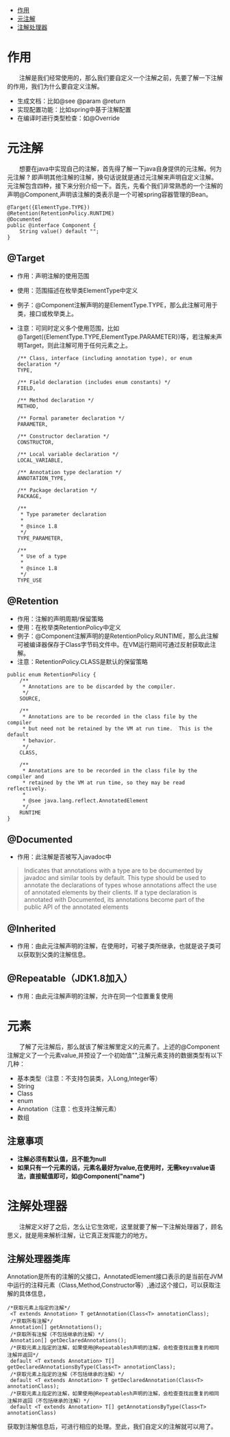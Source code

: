 - [作用](https://github.com/zzchong/java/blob/master/%E6%B3%A8%E8%A7%A3.md#%E4%BD%9C%E7%94%A8 "作用")
- [元注解](https://github.com/zzchong/java/blob/master/%E6%B3%A8%E8%A7%A3.md#%E4%BD%9C%E7%94%A8 "元注解")
- [注解处理器](https://github.com/zzchong/java/blob/master/%E6%B3%A8%E8%A7%A3.md#%E4%BD%9C%E7%94%A8 "注解处理器")

# 作用
　　注解是我们经常使用的，那么我们要自定义一个注解之前，先要了解一下注解的作用，我们为什么要自定义注解。
- 生成文档：比如@see @param @return
- 实现配置功能：比如spring中基于注解配置
- 在编译时进行类型检查：如@Override 
# 元注解

　　想要在java中实现自己的注解，首先得了解一下java自身提供的元注解。何为元注解 ? 即声明其他注解的注解，换句话说就是通过元注解来声明自定义注解。元注解包含四种，接下来分别介绍一下。首先，先看个我们非常熟悉的一个注解的声明@Component,声明该注解的类表示是一个可被spring容器管理的Bean。
  
``` 
@Target({ElementType.TYPE})
@Retention(RetentionPolicy.RUNTIME)
@Documented
public @interface Component {
    String value() default "";
}

```

## @Target 
- 作用：声明注解的使用范围
- 使用：范围描述在枚举类ElementType中定义
- 例子：@Component注解声明的是ElementType.TYPE，那么此注解可用于类，接口或枚举类上。
- 注意：可同时定义多个使用范围，比如@Target({ElementType.TYPE,ElementType.PARAMETER})等，若注解未声明Target，则此注解可用于任何元素之上。
	
	```
    /** Class, interface (including annotation type), or enum declaration */
    TYPE,

    /** Field declaration (includes enum constants) */
    FIELD,

    /** Method declaration */
    METHOD,

    /** Formal parameter declaration */
    PARAMETER,

    /** Constructor declaration */
    CONSTRUCTOR,

    /** Local variable declaration */
    LOCAL_VARIABLE,

    /** Annotation type declaration */
    ANNOTATION_TYPE,

    /** Package declaration */
    PACKAGE,

    /**
     * Type parameter declaration
     *
     * @since 1.8
     */
    TYPE_PARAMETER,

    /**
     * Use of a type
     *
     * @since 1.8
     */
    TYPE_USE

	```
## @Retention
- 作用：注解的声明周期/保留策略
- 使用：在枚举类RetentionPolicy中定义
- 例子：@Component注解声明的是RetentionPolicy.RUNTIME，那么此注解可被编译器保存于Class字节码文件中。在VM运行期间可通过反射获取此注解。
- 注意：RetentionPolicy.CLASS是默认的保留策略
```
public enum RetentionPolicy {
    /**
     * Annotations are to be discarded by the compiler.
     */
    SOURCE,

    /**
     * Annotations are to be recorded in the class file by the compiler
     * but need not be retained by the VM at run time.  This is the default
     * behavior.
     */
    CLASS,

    /**
     * Annotations are to be recorded in the class file by the compiler and
     * retained by the VM at run time, so they may be read reflectively.
     *
     * @see java.lang.reflect.AnnotatedElement
     */
    RUNTIME
}
```
## @Documented
- 作用：此注解是否被写入javadoc中
>Indicates that annotations with a type are to be documented by javadoc
 and similar tools by default.  This type should be used to annotate the
 declarations of types whose annotations affect the use of annotated
 elements by their clients.  If a type declaration is annotated with
 Documented, its annotations become part of the public API
 of the annotated elements
## @Inherited
- 作用：由此元注解声明的注解，在使用时，可被子类所继承，也就是说子类可以获取到父类的注解信息。
## @Repeatable（JDK1.8加入）
- 作用：由此元注解声明的注解，允许在同一个位置重复使用
# 元素
　　了解了元注解后，那么就该了解注解里定义的元素了。上述的@Component注解定义了一个元素value,并预设了一个初始值"",注解元素支持的数据类型有以下几种：
- 基本类型（注意：不支持包装类，入Long,Integer等）
- String
- Class
- enum
- Annotation（注意：也支持注解元素）
- 数组
## 注意事项
- **注解必须有默认值，且不能为null**
- **如果只有一个元素的话，元素名最好为value,在使用时，无需key=value语法，直接赋值即可，如@Component("name")**

# 注解处理器
　　注解定义好了之后，怎么让它生效呢，这里就要了解一下注解处理器了，顾名思义，就是用来解析注解，让它真正发挥能力的地方。
  ## 注解处理器类库
  Annotation是所有的注解的父接口，AnnotatedElement接口表示的是当前在JVM中运行的注释元素（Class,Method,Constructor等）,通过这个接口，可以获取注解的具体信息，
  ```
  /*获取元素上指定的注解*/
   <T extends Annotation> T getAnnotation(Class<T> annotationClass);
   /*获取所有注解*/
   Annotation[] getAnnotations();
   /*获取所有注解（不包括继承的注解）*/
   Annotation[] getDeclaredAnnotations();
   /*获取元素上指定的注解，如果使用@Repeatablesh声明的注解，会检查查找出重复的相同注解并返回*/
   default <T extends Annotation> T[] getDeclaredAnnotationsByType(Class<T> annotationClass);
   /*获取元素上指定的注解（不包括继承的注解）*/
   default <T extends Annotation> T getDeclaredAnnotation(Class<T> annotationClass);
   /*获取元素上指定的注解，如果使用@Repeatablesh声明的注解，会检查查找出重复的相同注解并返回（不包括继承的注解）*/
   default <T extends Annotation> T[] getAnnotationsByType(Class<T> annotationClass)
  ```
获取到注解信息后，可进行相应的处理。至此，我们自定义的注解就可以用了。
